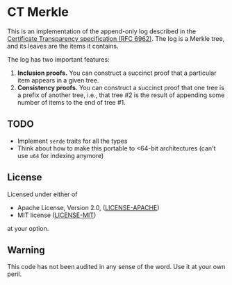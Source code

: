CT Merkle
=========

This is an implementation of the append-only log described in the [Certificate Transparency specification (RFC 6962)](https://datatracker.ietf.org/doc/html/rfc6962). The log is a Merkle tree, and its leaves are the items it contains.

The log has two important features:

1. **Inclusion proofs.** You can construct a succinct proof that a particular item appears in a given tree.
2. **Consistency proofs.** You can construct a succinct proof that one tree is a prefix of another tree, i.e., that tree #2 is the result of appending some number of items to the end of tree #1.


TODO
----

* Implement `serde` traits for all the types
* Think about how to make this portable to <64-bit architectures (can't use `u64` for indexing anymore)


License
-------

Licensed under either of

 * Apache License, Version 2.0, ([LICENSE-APACHE](LICENSE-APACHE))
 * MIT license ([LICENSE-MIT](LICENSE-MIT))

at your option.


Warning
-------

This code has not been audited in any sense of the word. Use it at your own peril.
